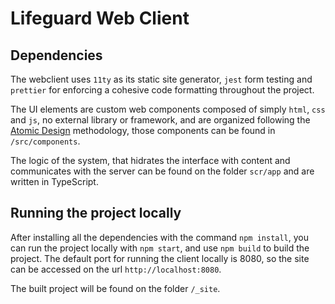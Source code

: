 # Lifeguard Web Client

## Dependencies

The webclient uses `11ty` as its static site generator, `jest` form testing and `prettier` for enforcing a cohesive code formatting throughout the project.

The UI elements are custom web components composed of simply `html`, `css` and `js`, no external library or framework, and are organized following the [Atomic Design](https://bradfrost.com/blog/post/atomic-web-design/) methodology, those components can be found in `/src/components`.

The logic of the system, that hidrates the interface with content and communicates with the server can be found on the folder `scr/app` and are written in TypeScript.

## Running the project locally

After installing all the dependencies with the command `npm install`, you can run the project locally with `npm start`, and use `npm build` to build the project. The default port for running the client locally is 8080, so the site can be accessed on the url `http://localhost:8080`.

The built project will be found on the folder `/_site`.
